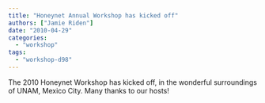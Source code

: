 ```yaml
---
title: "Honeynet Annual Workshop has kicked off"
authors: ["Jamie Riden"]
date: "2010-04-29"
categories: 
  - "workshop"
tags: 
  - "workshop-d98"
---
```


The 2010 Honeynet Workshop has kicked off, in the wonderful surroundings of UNAM, Mexico City. Many thanks to our hosts!
